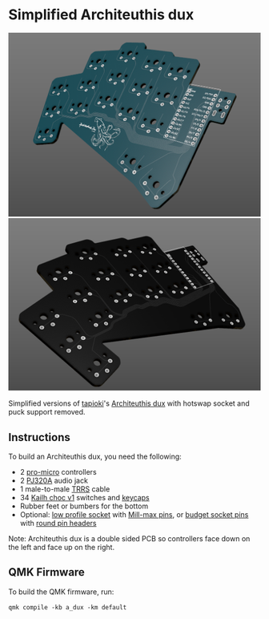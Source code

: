 # Simplified Architeuthis dux

![architeuthis_dux_custom](architeuthis_dux_custom.png)
![architeuthis_dux_blank](architeuthis_dux_blankv2.png)

Simplified versions of [tapioki](https://github.com/tapioki)'s [Architeuthis dux](https://github.com/tapioki/cephalopoda/tree/main/Architeuthis%20dux) with hotswap socket and puck support removed.

## Instructions
To build an Architeuthis dux, you need the following:
* 2 [pro-micro](https://www.aliexpress.com/item/32971098005.html) controllers
* 2 [PJ320A](https://www.aliexpress.com/item/1005001928651798.html) audio jack
* 1 male-to-male [TRRS](https://www.aliexpress.com/item/32961128759.html) cable
* 34 [Kailh choc v1](https://www.aliexpress.com/item/4000907409650.html) switches and [keycaps](https://boardsource.xyz/store/5f6ef2d68e3bf05ab838f918)
* Rubber feet or bumbers for the bottom
* Optional: [low profile socket](https://www.digikey.com/product-detail/en/315-43-112-41-003000/ED4764-12-ND/4455232) with [Mill-max pins](https://www.digikey.com/product-detail/en/3320-0-00-15-00-00-03-0/ED1134-ND/4147392), or [budget socket pins](https://www.aliexpress.com/item/32852480645.html) with [round pin headers](https://www.aliexpress.com/item/32692992041.html)

Note: Architeuthis dux is a double sided PCB so controllers face down on the left and face up on the right.

## QMK Firmware
To build the QMK firmware, run:
```
qmk compile -kb a_dux -km default
```
